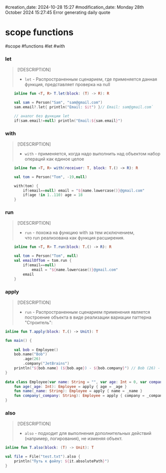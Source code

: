 #creation_date:  2024-10-28 15:27
#modification_date: Monday 28th October 2024 15:27:45
Error generating daily quote

# scope functions
#scope #functions #let #with

### let
> [!DESCRIPTION] 
> - `let` - Распространенным сценарием, где применяется данная функция, представляет проверка на null 

```kotlin 
	inline fun <T, R> T.let(block: (T) -> R): R

	val sam = Person("Sam", "sam@gmail.com")
    sam.email?.let{ println("Email: $it") }// Email: sam@gmail.com`

    // аналог без функции let
    if(sam.email!=null) println("Email:${sam.email}")
```

### with
> [!DESCRIPTION] 
> - `with` - применяется, когда надо выполнить над объектом набор операций как единое целое 

```kotlin
	inline fun <T, R> with(receiver: T, block: T.() -> R): R

	val tom = Person("Tom", -19,null)

    with(tom) {
        if(email==null) email = "${name.lowercase()}@gmail.com"
        if(age !in 1..110) age = 18
    }
```

### run
> [!DESCRIPTION] 
> - `run` - похожа на функцию with за тем исключением, что run реализована как функция расширения. 

```kotlin
	inline fun <T, R> T.run(block: T.() -> R): R

	val tom = Person("Tom", null)
    val emailOfTom = tom.run {
        if(email==null)
            email = "${name.lowercase()}@gmail.com"
        email
    }
```

### apply
> [!DESCRIPTION] 
> - `run` - Распространенным сценарием применения является построение объекта в виде реализации вариации паттерна "Строитель": 

```kotlin
inline fun T.apply(block: T.() -> Unit): T

fun main() {  
  
    val bob = Employee()  
    bob.name("Bob")  
        .age(26)  
        .company("JetBrains")  
    println("${bob.name} (${bob.age}) - ${bob.company}") // Bob (26) - JetBrains  
}  
  
data class Employee(var name: String = "", var age: Int = 0, var company: String = "") {  
    fun age(_age: Int): Employee = apply { age = _age }  
    fun name(_name: String): Employee = apply { name = _name }  
    fun company(_company: String): Employee = apply { company = _company }  
}
```

### also
> [!DESCRIPTION] 
> - `also` - подходит для выполнения дополнительных действий (например, логирования), не изменяя объект.

``` kotlin
inline fun T.also(block: (T) -> Unit): T

val file = File("test.txt").also {
	println("Путь к файлу: ${it.absolutePath}") 
}
```